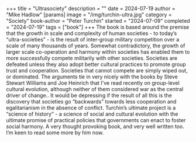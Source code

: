 +++
title = "Ultrasociety"
description = ""
date = 2024-07-19
author = "Mike Hadlow"
[params]
    image = "/img/turchin-ultra.jpg"
    category = "Society"
    book-author = "Peter Turchin"
    started = "2024-07-09"
    completed = "2024-07-19"
    tags = ["book"]
+++
The book is based around the premise that the growth in scale and complexity of human societies - to today’s “ultra-societies” - is the result of inter-group military competition over a scale of many thousands of years. Somewhat contradictory, the growth of larger scale co-operation and harmony within societies has enabled them to more successfully compete militarily with other societies. Societies are defeated unless they also adopt better cultural practices to promote group trust and cooperation. Societies that cannot compete are simply wiped out, or dominated. The arguments tie in very nicely with the books by Steve Stewart Williams and Joe Heinrich that I’ve read recently on group-level cultural evolution, although neither of them considered war as the central driver of change.. It would be depressing if the result of all this is the discovery that societies go “backwards” towards less cooperation and egalitarianism in the absence of conflict. Turchin’s ultimate project is a “science of history” - a science of social and cultural evolution with the ultimate promise of practical policies that governments can enact to foster social harmony. A very thought provoking book, and very well written too. I’m keen to read some more by him now.
